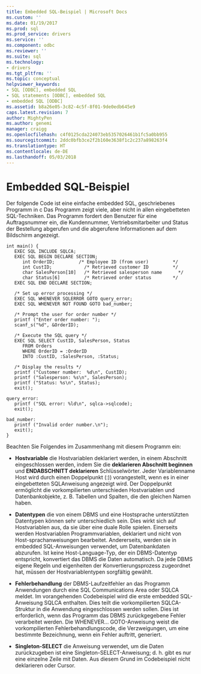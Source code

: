 ```yaml
---
title: Embedded SQL-Beispiel | Microsoft Docs
ms.custom: ''
ms.date: 01/19/2017
ms.prod: sql
ms.prod_service: drivers
ms.service: ''
ms.component: odbc
ms.reviewer: ''
ms.suite: sql
ms.technology:
- drivers
ms.tgt_pltfrm: ''
ms.topic: conceptual
helpviewer_keywords:
- SQL [ODBC], embedded SQL
- SQL statements [ODBC], embedded SQL
- embedded SQL [ODBC]
ms.assetid: b8a26e05-3c82-4c5f-8f01-9de0edb645e9
caps.latest.revision: 7
author: MightyPen
ms.author: genemi
manager: craigg
ms.openlocfilehash: c4f0125cda224073eb5357026461b1fc5a0bb955
ms.sourcegitcommit: 2ddc0bfb3ce2f2b160e3638f1c2c237a898263f4
ms.translationtype: HT
ms.contentlocale: de-DE
ms.lasthandoff: 05/03/2018
---
```

# <a name="embedded-sql-example"></a>Embedded SQL-Beispiel
Der folgende Code ist eine einfache embedded SQL, geschriebenes Programm in c Das Programm zeigt viele, aber nicht in allen eingebetteten SQL-Techniken. Das Programm fordert den Benutzer für eine Auftragsnummer ein, die Kundennummer, Vertriebsmitarbeiter und Status der Bestellung abgerufen und die abgerufene Informationen auf dem Bildschirm angezeigt.  
  
```  
int main() {  
   EXEC SQL INCLUDE SQLCA;  
   EXEC SQL BEGIN DECLARE SECTION;  
      int OrderID;         /* Employee ID (from user)         */  
      int CustID;            /* Retrieved customer ID         */  
      char SalesPerson[10]   /* Retrieved salesperson name      */  
      char Status[6]         /* Retrieved order status        */  
   EXEC SQL END DECLARE SECTION;  
  
   /* Set up error processing */  
   EXEC SQL WHENEVER SQLERROR GOTO query_error;  
   EXEC SQL WHENEVER NOT FOUND GOTO bad_number;  
  
   /* Prompt the user for order number */  
   printf ("Enter order number: ");  
   scanf_s("%d", &OrderID);  
  
   /* Execute the SQL query */  
   EXEC SQL SELECT CustID, SalesPerson, Status  
      FROM Orders  
      WHERE OrderID = :OrderID  
      INTO :CustID, :SalesPerson, :Status;  
  
   /* Display the results */  
   printf ("Customer number:  %d\n", CustID);  
   printf ("Salesperson: %s\n", SalesPerson);  
   printf ("Status: %s\n", Status);  
   exit();  
  
query_error:  
   printf ("SQL error: %ld\n", sqlca->sqlcode);  
   exit();  
  
bad_number:  
   printf ("Invalid order number.\n");  
   exit();  
}  
```  
  
 Beachten Sie Folgendes im Zusammenhang mit diesem Programm ein:  
  
-   **Hostvariable** die Hostvariablen deklariert werden, in einem Abschnitt eingeschlossen werden, indem Sie die **deklarieren Abschnitt beginnen** und **ENDABSCHNITT deklarieren** Schlüsselwörter. Jeder Variablenname Host wird durch einen Doppelpunkt (:)) vorangestellt, wenn es in einer eingebetteten SQL­Anweisung angezeigt wird. Der Doppelpunkt ermöglicht die vorkompilierten unterschieden Hostvariablen und Datenbankobjekte, z. B. Tabellen und Spalten, die den gleichen Namen haben.  
  
-   **Datentypen** die von einem DBMS und eine Hostsprache unterstützten Datentypen können sehr unterschiedlich sein. Dies wirkt sich auf Hostvariablen aus, da sie über eine duale Rolle spielen. Einerseits werden Hostvariablen Programmvariablen, deklariert und nicht von Host-sprachanweisungen bearbeitet. Andererseits, werden sie in embedded SQL-Anweisungen verwendet, um Datenbankdaten abzurufen. Ist keine Host-Language-Typ, der ein DBMS-Datentyp entspricht, konvertiert das DBMS die Daten automatisch. Da jede DBMS eigene Regeln und eigenheiten der Konvertierungsprozess zugeordnet hat, müssen der Hostvariablentypen sorgfältig gewählt.  
  
-   **Fehlerbehandlung** der DBMS-Laufzeitfehler an das Programm Anwendungen durch eine SQL Communications Area oder SQLCA meldet. Im vorangehenden Codebeispiel wird die erste embedded SQL-Anweisung SQLCA enthalten. Dies teilt die vorkompilierten SQLCA-Struktur in die Anwendung eingeschlossen werden sollen. Dies ist erforderlich, wenn das Programm das DBMS zurückgegebene Fehler verarbeitet werden. Die WHENEVER... GOTO-Anweisung weist die vorkompilierten Fehlerbehandlungscode, die Verzweigungen, um eine bestimmte Bezeichnung, wenn ein Fehler auftritt, generiert.  
  
-   **Singleton-SELECT** die Anweisung verwendet, um die Daten zurückzugeben ist eine Singleton-SELECT-Anweisung; d. h. gibt es nur eine einzelne Zeile mit Daten. Aus diesem Grund im Codebeispiel nicht deklarieren oder Cursor.
